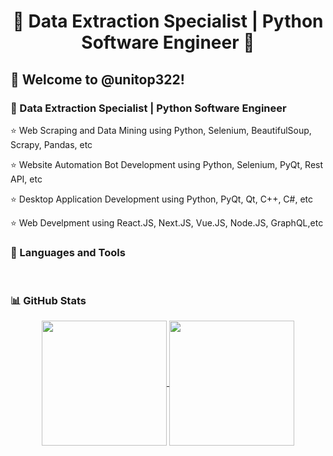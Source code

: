 <h1 align="center" title="...and I'm happy to see you here :)">🏅 Data Extraction Specialist | Python Software Engineer 🏅</a></h1>

<h2>🙏 Welcome to @unitop322!</h2>

<h3>📌 Data Extraction Specialist | Python Software Engineer </h3>

⭐ Web Scraping and Data Mining using Python, Selenium, BeautifulSoup, Scrapy, Pandas, etc

⭐ Website Automation Bot Development using Python, Selenium, PyQt, Rest API, etc

⭐ Desktop Application Development using Python, PyQt, Qt, C++, C#, etc

⭐ Web Develpment using React.JS, Next.JS, Vue.JS, Node.JS, GraphQL,etc
<br/>  
<h3>📌 Languages and Tools</h3>


<br/>  
<h3>📊 GitHub Stats</h3>
<p align="center">
  <a href="https://github.com/OnlyForward0613/github-readme-stats">
    <img height=200 align="center" src="https://github-readme-stats-cg8z.vercel.app/api?username=unitop322&count_private=true&include_all_commits=true&show_icons=true&theme=react&card_width=350" />
  </a>
  <a href="https://github.com/OnlyForward0613/convoychat">
    <img height=200 align="center" src="https://github-readme-stats-cg8z.vercel.app/api/top-langs?username=unitop322&layout=compact&langs_count=8&card_width=350&theme=react" />
  </a>
</p>

